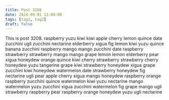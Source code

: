 ```yaml
---
title: Post 3208
date: 2024-09-01 12:00:00
tags: [tag1, tag2]
draft: false
---
```

This is post 3208.
raspberry
yuzu
kiwi
kiwi
apple
cherry
lemon
quince
date
zucchini
ugli
zucchini
nectarine
elderberry
xigua
fig
lemon
kiwi
yuzu
quince
banana
zucchini
raspberry
mango
mango
zucchini
date
raspberry
strawberry
strawberry
mango
mango
grape
lemon
lemon
elderberry
pear
xigua
honeydew
orange
quince
kiwi
cherry
strawberry
strawberry
cherry
honeydew
yuzu
tangerine
grape
kiwi
strawberry
honeydew
xigua
grape
zucchini
kiwi
honeydew
watermelon
date
strawberry
honeydew
fig
nectarine
ugli
pear
apple
cherry
xigua
mango
honeydew
raspberry
orange
raspberry
zucchini
quince
watermelon
kiwi
yuzu
nectarine
mango
watermelon
yuzu
zucchini
xigua
zucchini
watermelon
fig
grape
mango
ugli
strawberry
raspberry
pear
raspberry
orange
honeydew
yuzu
ugli
nectarine
